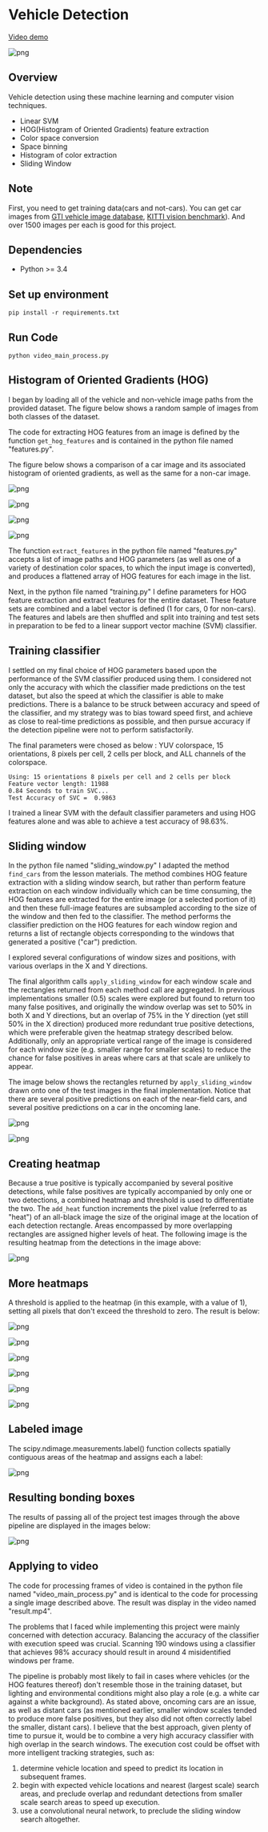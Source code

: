 
# Vehicle Detection

[Video demo](https://www.youtube.com/watch?v=I71cHXfSWxw&feature=youtu.be)

![png](./output/top.png)

## Overview

Vehicle detection using these machine learning and computer vision techniques.

* Linear SVM
* HOG(Histogram of Oriented Gradients) feature extraction
* Color space conversion
* Space binning
* Histogram of color extraction
* Sliding Window

## Note

First, you need to get training data(cars and not-cars). You can get car images from [GTI vehicle image database](http://www.gti.ssr.upm.es/data/Vehicle_database.html), [KITTI vision benchmark](http://www.cvlibs.net/datasets/kitti/)). And over 1500 images per each is good for this project.

## Dependencies

* Python >= 3.4

## Set up environment

```
pip install -r requirements.txt
```

## Run Code

```
python video_main_process.py
```

## Histogram of Oriented Gradients (HOG)
I began by loading all of the vehicle and non-vehicle image paths from the provided dataset. The figure below shows a random sample of images from both classes of the dataset.    

The code for extracting HOG features from an image is defined by the function `get_hog_features` and is contained in the python file named "features.py".
 
The figure below shows a comparison of a car image and its associated histogram of oriented gradients, as well as the same for a non-car image.

![png](./output/output_9_1.png)


![png](./output/output_9_2.png)


![png](./output/output_9_3.png)


![png](./output/output_9_4.png)

The function `extract_features` in the python file named "features.py" accepts a list of image paths and HOG parameters (as well as one of a variety of destination color spaces, to which the input image is converted), and produces a flattened array of HOG features for each image in the list.

Next, in the python file named "training.py" I define parameters for HOG feature extraction and extract features for the entire dataset. These feature sets are combined and a label vector is defined (1 for cars, 0 for non-cars). The features and labels are then shuffled and split into training and test sets in preparation to be fed to a linear support vector machine (SVM) classifier. 


## Training classifier
I settled on my final choice of HOG parameters based upon the performance of the SVM classifier produced using them. I considered not only the accuracy with which the classifier made predictions on the test dataset, but also the speed at which the classifier is able to make predictions. There is a balance to be struck between accuracy and speed of the classifier, and my strategy was to bias toward speed first, and achieve as close to real-time predictions as possible, and then pursue accuracy if the detection pipeline were not to perform satisfactorily.

The final parameters were chosed as below : YUV colorspace, 15 orientations, 8 pixels per cell, 2 cells per block, and ALL channels of the colorspace.

    Using: 15 orientations 8 pixels per cell and 2 cells per block
    Feature vector length: 11988
    0.84 Seconds to train SVC...
    Test Accuracy of SVC =  0.9863

I trained a linear SVM with the default classifier parameters and using HOG features alone and was able to achieve a test accuracy of 98.63%.

## Sliding window
In the python file named "sliding_window.py" I adapted the method `find_cars` from the lesson materials. The method combines HOG feature extraction with a sliding window search, but rather than perform feature extraction on each window individually which can be time consuming, the HOG features are extracted for the entire image (or a selected portion of it) and then these full-image features are subsampled according to the size of the window and then fed to the classifier. The method performs the classifier prediction on the HOG features for each window region and returns a list of rectangle objects corresponding to the windows that generated a positive ("car") prediction.

I explored several configurations of window sizes and positions, with various overlaps in the X and Y directions.

The final algorithm calls `apply_sliding_window` for each window scale and the rectangles returned from each method call are aggregated. In previous implementations smaller (0.5) scales were explored but found to return too many false positives, and originally the window overlap was set to 50% in both X and Y directions, but an overlap of 75% in the Y direction (yet still 50% in the X direction) produced more redundant true positive detections, which were preferable given the heatmap strategy described below. Additionally, only an appropriate vertical range of the image is considered for each window size (e.g. smaller range for smaller scales) to reduce the chance for false positives in areas where cars at that scale are unlikely to appear. 

The image below shows the rectangles returned by `apply_sliding_window`  drawn onto one of the test images in the final implementation. Notice that there are several positive predictions on each of the near-field cars, and several positive predictions on a car in the oncoming lane.



![png](./output/output_13_1.png)



![png](./output/output_13_2.png)


## Creating heatmap

Because a true positive is typically accompanied by several positive detections, while false positives are typically accompanied by only one or two detections, a combined heatmap and threshold is used to differentiate the two. The `add_heat` function increments the pixel value (referred to as "heat") of an all-black image the size of the original image at the location of each detection rectangle. Areas encompassed by more overlapping rectangles are assigned higher levels of heat. The following image is the resulting heatmap from the detections in the image above:


![png](./output/output_15_0.png)


## More heatmaps

A threshold is applied to the heatmap (in this example, with a value of 1), setting all pixels that don't exceed the threshold to zero. The result is below:


![png](./output/output_17_0.png)



![png](./output/output_17_1.png)



![png](./output/output_17_2.png)



![png](./output/output_17_3.png)



![png](./output/output_17_4.png)



![png](./output/output_17_5.png)


## Labeled image

The scipy.ndimage.measurements.label() function collects spatially contiguous areas of the heatmap and assigns each a label:


![png](./output/output_19_1.png)


## Resulting bonding boxes

The results of passing all of the project test images through the above pipeline are displayed in the images below:


![png](./output/output_21_1.png)


## Applying to video

The code for processing frames of video is contained in the python file named "video_main_process.py" and is identical to the code for processing a single image described above. The result was display in the video named "result.mp4".

The problems that I faced while implementing this project were mainly concerned with detection accuracy. Balancing the accuracy of the classifier with execution speed was crucial. Scanning 190 windows using a classifier that achieves 98% accuracy should result in around 4 misidentified windows per frame.

The pipeline is probably most likely to fail in cases where vehicles (or the HOG features thereof) don't resemble those in the training dataset, but lighting and environmental conditions might also play a role (e.g. a white car against a white background). As stated above, oncoming cars are an issue, as well as distant cars (as mentioned earlier, smaller window scales tended to produce more false positives, but they also did not often correctly label the smaller, distant cars). I believe that the best approach, given plenty of time to pursue it, would be to combine a very high accuracy classifier with high overlap in the search windows. The execution cost could be offset with more intelligent tracking strategies, such as:

1. determine vehicle location and speed to predict its location in subsequent frames.
2. begin with expected vehicle locations and nearest (largest scale) search areas, and preclude overlap and redundant detections from smaller scale search areas to speed up execution.
3. use a convolutional neural network, to preclude the sliding window search altogether.




